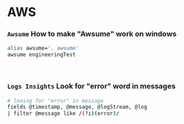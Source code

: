 # AWS

### `Awsume` How to make "Awsume" work on windows

```sh
alias awsume='. awsume'
awsume engineeringTest
```
<br />

### `Logs Insights` Look for "error" word in messages

```sh
# looing for "error" in message
fields @timestamp, @message, @logStream, @log
| filter @message like /(?i)(error)/
```
